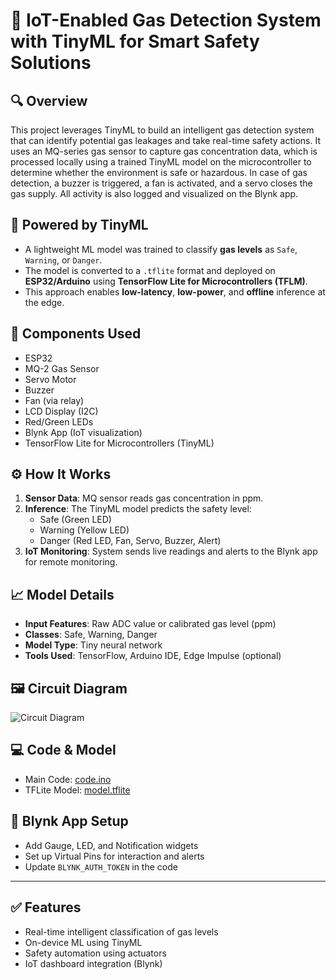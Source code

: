 # 🧪 IoT-Enabled Gas Detection System with TinyML for Smart Safety Solutions

## 🔍 Overview
This project leverages TinyML to build an intelligent gas detection system that can identify potential gas leakages and take real-time safety actions. It uses an MQ-series gas sensor to capture gas concentration data, which is processed locally using a trained TinyML model on the microcontroller to determine whether the environment is safe or hazardous. In case of gas detection, a buzzer is triggered, a fan is activated, and a servo closes the gas supply. All activity is also logged and visualized on the Blynk app.

## 🧠 Powered by TinyML
- A lightweight ML model was trained to classify **gas levels** as `Safe`, `Warning`, or `Danger`.
- The model is converted to a `.tflite` format and deployed on **ESP32/Arduino** using **TensorFlow Lite for Microcontrollers (TFLM)**.
- This approach enables **low-latency**, **low-power**, and **offline** inference at the edge.

## 🧰 Components Used
- ESP32
- MQ-2 Gas Sensor
- Servo Motor
- Buzzer
- Fan (via relay)
- LCD Display (I2C)
- Red/Green LEDs
- Blynk App (IoT visualization)
- TensorFlow Lite for Microcontrollers (TinyML)

## ⚙️ How It Works
1. **Sensor Data**: MQ sensor reads gas concentration in ppm.
2. **Inference**: The TinyML model predicts the safety level:
   - Safe (Green LED)
   - Warning (Yellow LED)
   - Danger (Red LED, Fan, Servo, Buzzer, Alert)
3. **IoT Monitoring**: System sends live readings and alerts to the Blynk app for remote monitoring.

## 📈 Model Details
- **Input Features**: Raw ADC value or calibrated gas level (ppm)
- **Classes**: Safe, Warning, Danger
- **Model Type**: Tiny neural network
- **Tools Used**: TensorFlow, Arduino IDE, Edge Impulse (optional)

## 🖼️ Circuit Diagram
![Circuit Diagram](./circuit_diagram.png)

## 💻 Code & Model
- Main Code: [code.ino](./code.ino)
- TFLite Model: [model.tflite](./model.tflite)

## 📲 Blynk App Setup
- Add Gauge, LED, and Notification widgets
- Set up Virtual Pins for interaction and alerts
- Update `BLYNK_AUTH_TOKEN` in the code

---

## ✅ Features
- Real-time intelligent classification of gas levels
- On-device ML using TinyML
- Safety automation using actuators
- IoT dashboard integration (Blynk)
